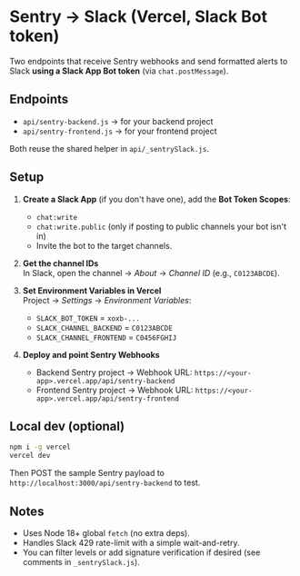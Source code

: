 
# Sentry → Slack (Vercel, Slack Bot token)

Two endpoints that receive Sentry webhooks and send formatted alerts to Slack **using a Slack App Bot token** (via `chat.postMessage`).

## Endpoints
- `api/sentry-backend.js` → for your backend project
- `api/sentry-frontend.js` → for your frontend project

Both reuse the shared helper in `api/_sentrySlack.js`.

## Setup

1) **Create a Slack App** (if you don't have one), add the **Bot Token Scopes**:
   - `chat:write`
   - `chat:write.public` (only if posting to public channels your bot isn't in)
   - Invite the bot to the target channels.

2) **Get the channel IDs**  
   In Slack, open the channel → *About* → *Channel ID* (e.g., `C0123ABCDE`).

3) **Set Environment Variables in Vercel**  
   Project → *Settings* → *Environment Variables*:
   - `SLACK_BOT_TOKEN` = `xoxb-...`
   - `SLACK_CHANNEL_BACKEND` = `C0123ABCDE`
   - `SLACK_CHANNEL_FRONTEND` = `C0456FGHIJ`

4) **Deploy and point Sentry Webhooks**
   - Backend Sentry project → Webhook URL: `https://<your-app>.vercel.app/api/sentry-backend`
   - Frontend Sentry project → Webhook URL: `https://<your-app>.vercel.app/api/sentry-frontend`

## Local dev (optional)
```bash
npm i -g vercel
vercel dev
```
Then POST the sample Sentry payload to `http://localhost:3000/api/sentry-backend` to test.

## Notes
- Uses Node 18+ global `fetch` (no extra deps).
- Handles Slack 429 rate-limit with a simple wait-and-retry.
- You can filter levels or add signature verification if desired (see comments in `_sentrySlack.js`).

